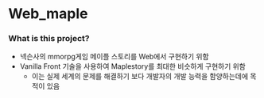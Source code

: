 # Web_maple
### What is this project?
* 넥슨사의 mmorpg게임 메이플 스토리를 Web에서 구현하기 위함
* Vanilla Front 기술을 사용하여 Maplestory를 최대한 비슷하게 구현하기 위함
    * 이는 실제 세계의 문제를 해결하기 보다 개발자의 개발 능력을 함양하는데에 목적이 있음